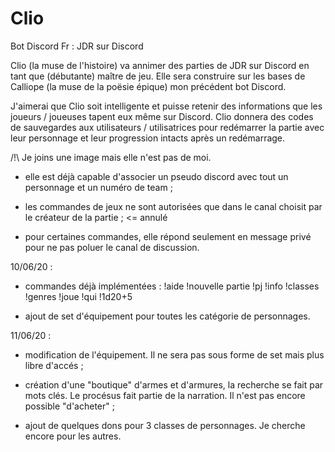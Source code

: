 # Clio
Bot Discord Fr : JDR sur Discord


Clio (la muse de l'histoire) va annimer des parties de JDR sur Discord en tant que (débutante) maître de jeu.
Elle sera construire sur les bases de Calliope (la muse de la poësie épique) mon précédent bot Discord.

J'aimerai que Clio soit intelligente et puisse retenir des informations que les joueurs / joueuses tapent eux même sur Discord. Clio donnera des codes de sauvegardes aux utilisateurs / utilisatrices pour redémarrer la partie avec leur personnage et leur progression intacts après un redémarrage.

/!\ Je joins une image mais elle n'est pas de moi.

- elle est déjà capable d'associer un pseudo discord avec tout un personnage et un numéro de team ; 

- les commandes de jeux ne sont autorisées que dans le canal choisit par le créateur de la partie ; <= annulé

- pour certaines commandes, elle répond seulement en message privé pour ne pas poluer le canal de discussion.

10/06/20 :

- commandes déjà implémentées :
        !aide
        !nouvelle partie
        !pj
        !info
        !classes
        !genres
        !joue
        !qui
        !1d20+5
        
 - ajout de set d'équipement pour toutes les catégorie de personnages.
 
11/06/20 :

- modification de l'équipement. Il ne sera pas sous forme de set mais plus libre d'accés ;

- création d'une "boutique" d'armes et d'armures, la recherche se fait par mots clés. Le procésus fait partie de la narration. Il n'est pas encore possible "d'acheter" ;

- ajout de quelques dons pour 3 classes de personnages. Je cherche encore pour les autres.
